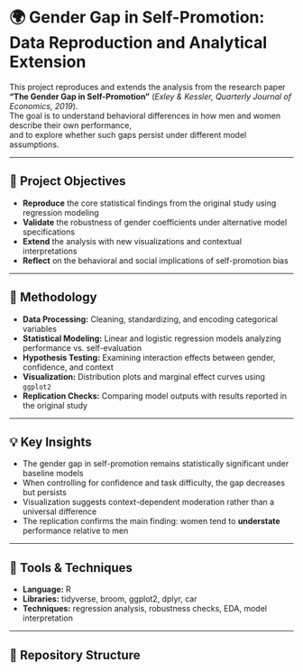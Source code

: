 # 🌍 Gender Gap in Self-Promotion: Data Reproduction and Analytical Extension

This project reproduces and extends the analysis from the research paper  
**“The Gender Gap in Self-Promotion”** (*Exley & Kessler, Quarterly Journal of Economics, 2019*).  
The goal is to understand behavioral differences in how men and women describe their own performance,  
and to explore whether such gaps persist under different model assumptions.

---

## 🎯 Project Objectives
- **Reproduce** the core statistical findings from the original study using regression modeling  
- **Validate** the robustness of gender coefficients under alternative model specifications  
- **Extend** the analysis with new visualizations and contextual interpretations  
- **Reflect** on the behavioral and social implications of self-promotion bias  

---

## 🧠 Methodology
- **Data Processing:** Cleaning, standardizing, and encoding categorical variables  
- **Statistical Modeling:** Linear and logistic regression models analyzing performance vs. self-evaluation  
- **Hypothesis Testing:** Examining interaction effects between gender, confidence, and context  
- **Visualization:** Distribution plots and marginal effect curves using `ggplot2`  
- **Replication Checks:** Comparing model outputs with results reported in the original study  

---

## 💡 Key Insights
- The gender gap in self-promotion remains statistically significant under baseline models  
- When controlling for confidence and task difficulty, the gap decreases but persists  
- Visualization suggests context-dependent moderation rather than a universal difference  
- The replication confirms the main finding: women tend to **understate** performance relative to men  

---

## 🧰 Tools & Techniques
- **Language:** R  
- **Libraries:** tidyverse, broom, ggplot2, dplyr, car  
- **Techniques:** regression analysis, robustness checks, EDA, model interpretation  

---

## 📂 Repository Structure
